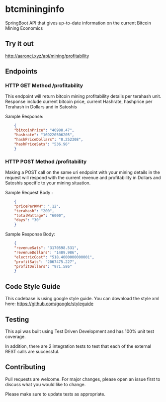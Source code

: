 # btcmininginfo
SpringBoot API that gives up-to-date information on the current Bitcoin Mining Economics

## Try it out
http://aaroncj.xyz/api/mining/profitability

## Endpoints
### HTTP GET Method /profitability
This endpoint will return bitcoin mining profitability details per terahash unit. Response include current bitcoin price, current Hashrate, hashprice per Terahash in Dollars and in Satoshis

Sample Response:

```json
    {
    "bitcoinPrice": "46988.47",
    "hashrate": "169220506205",
    "hashPriceDollars": "0.252308",
    "hashPriceSats": "536.96"
    }
```

### HTTP POST Method /profitability
Making a POST call on the same uri endpoint with your mining details in the request will respond with the current revenue and profitability in Dollars and Satoshis specific to your mining situation.

Sample Request Body :

```json
    {
    "pricePerKWH": ".12",
    "terahash": "200",
    "totalWattage": "6000",
    "days": "30"
    }
```

Sample Response Body:

```json
    {
    "revenueSats": "3170598.531",
    "revenueDollars": "1489.986",
    "electricCost": "518.4000000000001",
    "profitSats": "2067475.227",
    "profitDollars": "971.586"
    }
```

## Code Style Guide 
This codebase is using google style guide. You can download the style xml here: https://github.com/google/styleguide

## Testing

This api was built using Test Driven Development and has 100% unit test coverage.

In addition, there are 2 integration tests to test that each of the external REST calls are successful.

## Contributing
Pull requests are welcome. For major changes, please open an issue first to discuss what you would like to change.

Please make sure to update tests as appropriate.
